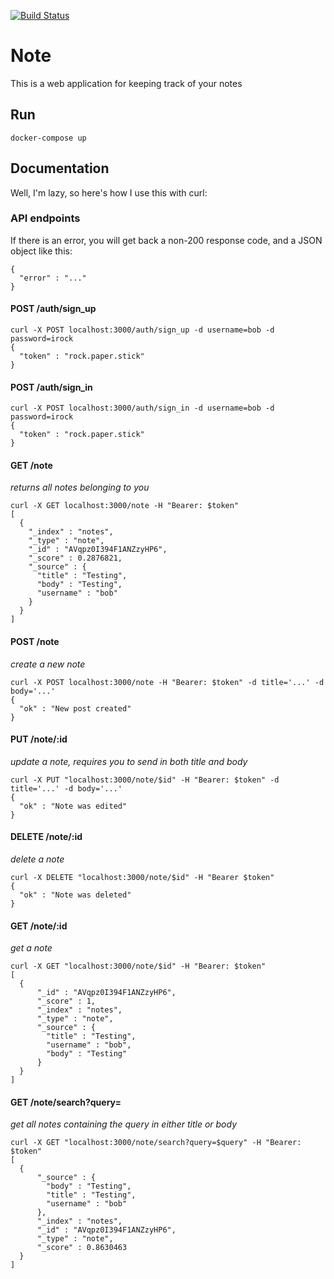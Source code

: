 [![Build Status](https://semaphoreci.com/api/v1/mrmm/note/branches/master/badge.svg)](https://semaphoreci.com/mrmm/note)

# Note

This is a web application for keeping track of your notes

## Run

    docker-compose up

## Documentation

Well, I'm lazy, so here's how I use this with curl:

### API endpoints

If there is an error, you will get back a non-200 response code, and a JSON
object like this:

    {
      "error" : "..."  
    }

#### POST /auth/sign_up

    curl -X POST localhost:3000/auth/sign_up -d username=bob -d password=irock
    {
      "token" : "rock.paper.stick"
    }

#### POST /auth/sign_in

    curl -X POST localhost:3000/auth/sign_in -d username=bob -d password=irock
    {
      "token" : "rock.paper.stick"
    }

#### GET /note

_returns all notes belonging to you_

    curl -X GET localhost:3000/note -H "Bearer: $token"
    [
      {
        "_index" : "notes",
        "_type" : "note",
        "_id" : "AVqpz0I394F1ANZzyHP6",
        "_score" : 0.2876821,
        "_source" : {
          "title" : "Testing",
          "body" : "Testing",
          "username" : "bob"
        }
      }
    ]

#### POST /note

_create a new note_

    curl -X POST localhost:3000/note -H "Bearer: $token" -d title='...' -d body='...'
    {
      "ok" : "New post created"
    }

#### PUT /note/:id

_update a note, requires you to send in both title and body_

    curl -X PUT "localhost:3000/note/$id" -H "Bearer: $token" -d title='...' -d body='...'
    {
      "ok" : "Note was edited"
    }

#### DELETE /note/:id

_delete a note_

    curl -X DELETE "localhost:3000/note/$id" -H "Bearer $token"
    {
      "ok" : "Note was deleted"  
    }

#### GET /note/:id

_get a note_

    curl -X GET "localhost:3000/note/$id" -H "Bearer: $token"
    [
      {
          "_id" : "AVqpz0I394F1ANZzyHP6",
          "_score" : 1,
          "_index" : "notes",
          "_type" : "note",
          "_source" : {
            "title" : "Testing",
            "username" : "bob",
            "body" : "Testing"
          }
      }
    ]

#### GET /note/search?query=

_get all notes containing the query in either title or body_

    curl -X GET "localhost:3000/note/search?query=$query" -H "Bearer: $token"
    [
      {
          "_source" : {
            "body" : "Testing",
            "title" : "Testing",
            "username" : "bob"
          },
          "_index" : "notes",
          "_id" : "AVqpz0I394F1ANZzyHP6",
          "_type" : "note",
          "_score" : 0.8630463
      }
    ]
